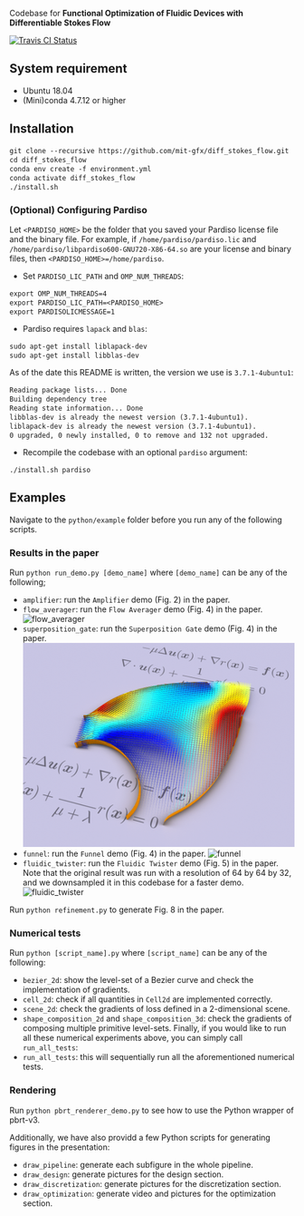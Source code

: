 Codebase for **Functional Optimization of Fluidic Devices with Differentiable Stokes Flow**

[![Travis CI Status](https://travis-ci.org/mit-gfx/diff_stokes_flow.svg?branch=master)](https://travis-ci.org/mit-gfx/diff_stokes_flow)

## System requirement
- Ubuntu 18.04
- (Mini)conda 4.7.12 or higher

## Installation
```
git clone --recursive https://github.com/mit-gfx/diff_stokes_flow.git
cd diff_stokes_flow
conda env create -f environment.yml
conda activate diff_stokes_flow
./install.sh
```
### (Optional) Configuring Pardiso
Let `<PARDISO_HOME>` be the folder that you saved your Pardiso license file and the binary file. For example, if `/home/pardiso/pardiso.lic` and `/home/pardiso/libpardiso600-GNU720-X86-64.so` are your license and binary files, then `<PARDISO_HOME>=/home/pardiso`.
- Set `PARDISO_LIC_PATH` and `OMP_NUM_THREADS`:
```
export OMP_NUM_THREADS=4
export PARDISO_LIC_PATH=<PARDISO_HOME>
export PARDISOLICMESSAGE=1
```
- Pardiso requires `lapack` and `blas`:
```
sudo apt-get install liblapack-dev
sudo apt-get install libblas-dev
```
As of the date this README is written, the version we use is `3.7.1-4ubuntu1`:
```
Reading package lists... Done
Building dependency tree
Reading state information... Done
libblas-dev is already the newest version (3.7.1-4ubuntu1).
liblapack-dev is already the newest version (3.7.1-4ubuntu1).
0 upgraded, 0 newly installed, 0 to remove and 132 not upgraded.
```
- Recompile the codebase with an optional `pardiso` argument:
```
./install.sh pardiso
```

## Examples
Navigate to the `python/example` folder before you run any of the following scripts.

### Results in the paper
Run `python run_demo.py [demo_name]` where `[demo_name]` can be any of the following;
- `amplifier`: run the `Amplifier` demo (Fig. 2) in the paper.
- `flow_averager`: run the `Flow Averager` demo (Fig. 4) in the paper.
![flow_averager](asset/video/flow_averager.gif)
- `superposition_gate`: run the `Superposition Gate` demo (Fig. 4) in the paper.
![superposition_gate](asset/video/superposition_gate.gif)
- `funnel`: run the `Funnel` demo (Fig. 4) in the paper.
![funnel](asset/video/funnel.gif)
- `fluidic_twister`: run the `Fluidic Twister` demo (Fig. 5) in the paper. Note that the original result was run with a resolution of 64 by 64 by 32, and we downsampled it in this codebase for a faster demo.
![fluidic_twister](asset/video/fluidic_twister.gif)

Run `python refinement.py` to generate Fig. 8 in the paper.

### Numerical tests
Run `python [script_name].py` where `[script_name]` can be any of the following:
- `bezier_2d`: show the level-set of a Bezier curve and check the implementation of gradients.
- `cell_2d`: check if all quantities in `Cell2d` are implemented correctly.
- `scene_2d`: check the gradients of loss defined in a 2-dimensional scene.
- `shape_composition_2d` and `shape_composition_3d`: check the gradients of composing multiple primitive level-sets.
Finally, if you would like to run all these numerical experiments above, you can simply call `run_all_tests`:
- `run_all_tests`: this will sequentially run all the aforementioned numerical tests.

### Rendering
Run `python pbrt_renderer_demo.py` to see how to use the Python wrapper of pbrt-v3.

Additionally, we have also providd a few Python scripts for generating figures in the presentation:
- `draw_pipeline`: generate each subfigure in the whole pipeline.
- `draw_design`: generate pictures for the design section.
- `draw_discretization`: generate pictures for the discretization section.
- `draw_optimization`: generate video and pictures for the optimization section.